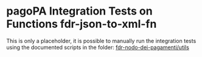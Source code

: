 # pagoPA Integration Tests on Functions fdr-json-to-xml-fn

This is only a placeholder, it is possible to manually run the integration tests using the documented scripts in the folder:
[fdr-nodo-dei-pagamenti/utils](https://github.com/pagopa/pagopa-fdr-nodo-dei-pagamenti/tree/ab750f1f9fd20f7a037fe2b55b58b23bbf23cf0a/utils)


